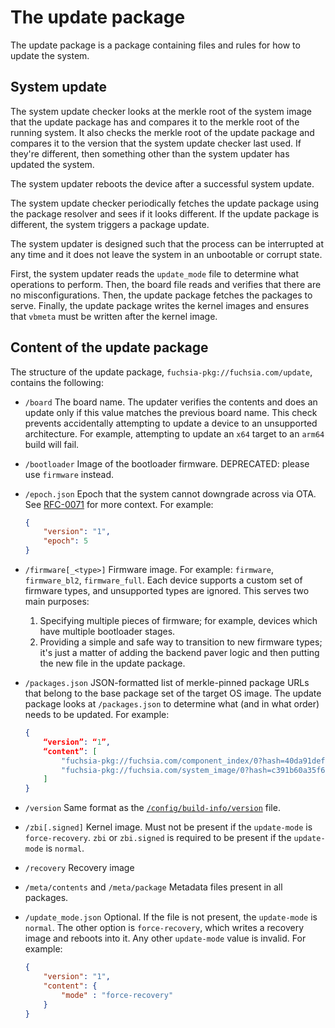 # The update package

The update package is a package containing files and rules for how to update the
system.

## System update

The system update checker looks at the merkle root of the system image that the update
package has and compares it to the merkle root of the running system. It also checks
the merkle root of the update package and compares it to the version that the system
update checker last used. If they're different, then something other than the
system updater has updated the system.

The system updater reboots the device after a successful system update.

The system update checker periodically fetches the update package using the package
resolver and sees if it looks different. If the update package is different,
the system triggers a package update.

The system updater is designed such that the process can be interrupted at
any time and it does not leave the system in an unbootable or corrupt state.

First, the system updater reads the `update_mode` file to determine what operations to
perform. Then, the board file reads and verifies that there are no misconfigurations.
Then, the update package fetches the packages to serve. Finally, the update package writes
the kernel images and ensures that `vbmeta` must be written after the kernel image.

## Content of the update package

The structure of the update package, `fuchsia-pkg://fuchsia.com/update`, contains the following:

*   `/board`
    The board name. The updater verifies the contents and does an update only if this value matches
    the previous board name. This check prevents accidentally attempting to update a device to an
    unsupported architecture. For example, attempting to update an `x64` target to an `arm64` build will fail.

*   `/bootloader`
    Image of the bootloader firmware. DEPRECATED: please use `firmware` instead.

*   `/epoch.json`
    Epoch that the system cannot downgrade across via OTA. See
    [RFC-0071](/contribute/governance/rfcs/0071_ota_backstop.md) for more context. For example:

    ```json
    {
        "version": "1",
        "epoch": 5
    }
    ```

*   `/firmware[_<type>]`
    Firmware image. For example: `firmware`, `firmware_bl2`, `firmware_full`. Each device
    supports a custom set of firmware types, and unsupported types are ignored. This serves
    two main purposes:
    1. Specifying multiple pieces of firmware; for example, devices which have multiple
       bootloader stages.
    2. Providing a simple and safe way to transition to new firmware types; it's just a matter of
       adding the backend paver logic and then putting the new file in the update package.

*   `/packages.json`
    JSON-formatted list of merkle-pinned package URLs that belong to the base package set
    of the target OS image. The update package looks at `/packages.json` to determine what
    (and in what order) needs to be updated.
    For example:

    ```json
    {
        “version”: “1”,
        “content”: [
            "fuchsia-pkg://fuchsia.com/component_index/0?hash=40da91deffd7531391dd067ed89a19703a73d4fdf19fe72651ff30e414c4ef0a",
            "fuchsia-pkg://fuchsia.com/system_image/0?hash=c391b60a35f680b1cf99107309ded12a8219aedb4d296b7fa8a9c5e95ade5e85"
        ]
    }
    ```

*   `/version`
    Same format as the [`/config/build-info/version`](/development/build/build_information.md) file.
*   `/zbi[.signed]`
    Kernel image. Must not be present if the `update-mode` is `force-recovery`. `zbi` or `zbi.signed`
    is required to be present if the `update-mode` is `normal`.
*   `/recovery`
    Recovery image
*   `/meta/contents` and `/meta/package`
    Metadata files present in all packages.
*   `/update_mode.json`
    Optional. If the file is not present, the `update-mode` is `normal`. The other option is
    `force-recovery`, which writes a recovery image and reboots into it. Any other `update-mode`
    value is invalid.
    For example:

    ```json
    {
        "version": "1",
        "content": {
            "mode" : "force-recovery"
        }
    }
    ```
